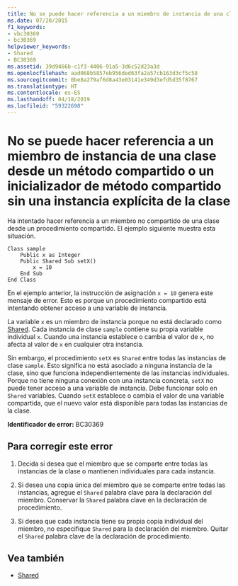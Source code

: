 ```yaml
---
title: No se puede hacer referencia a un miembro de instancia de una clase desde un método compartido o un inicializador de método compartido sin una instancia explícita de la clase
ms.date: 07/20/2015
f1_keywords:
- vbc30369
- bc30369
helpviewer_keywords:
- Shared
- BC30369
ms.assetid: 39d9466b-c1f3-4406-91a5-3d6c52d23a3d
ms.openlocfilehash: aad068b5857eb956ded63fa2a57cb163d3cf5c58
ms.sourcegitcommit: 0be8a279af6d8a43e03141e349d3efd5d35f8767
ms.translationtype: HT
ms.contentlocale: es-ES
ms.lasthandoff: 04/18/2019
ms.locfileid: "59322698"
---
```

# <a name="cannot-refer-to-an-instance-member-of-a-class-from-within-a-shared-method-or-shared-member-initializer-without-an-explicit-instance-of-the-class"></a>No se puede hacer referencia a un miembro de instancia de una clase desde un método compartido o un inicializador de método compartido sin una instancia explícita de la clase
Ha intentado hacer referencia a un miembro no compartido de una clase desde un procedimiento compartido. El ejemplo siguiente muestra esta situación.  
  
```  
Class sample  
    Public x as Integer  
    Public Shared Sub setX()  
        x = 10  
    End Sub  
End Class  
```  
  
 En el ejemplo anterior, la instrucción de asignación `x = 10` genera este mensaje de error. Esto es porque un procedimiento compartido está intentando obtener acceso a una variable de instancia.  
  
 La variable `x` es un miembro de instancia porque no está declarado como [Shared](../../../visual-basic/language-reference/modifiers/shared.md). Cada instancia de clase `sample` contiene su propia variable individual `x`. Cuando una instancia establece o cambia el valor de `x`, no afecta al valor de `x` en cualquier otra instancia.  
  
 Sin embargo, el procedimiento `setX` es `Shared` entre todas las instancias de clase `sample`. Esto significa no está asociado a ninguna instancia de la clase, sino que funciona independientemente de las instancias individuales. Porque no tiene ninguna conexión con una instancia concreta, `setX` no puede tener acceso a una variable de instancia. Debe funcionar solo en `Shared` variables. Cuando `setX` establece o cambia el valor de una variable compartida, que el nuevo valor está disponible para todas las instancias de la clase.  
  
 **Identificador de error:** BC30369  
  
## <a name="to-correct-this-error"></a>Para corregir este error  
  
1. Decida si desea que el miembro que se comparte entre todas las instancias de la clase o mantienen individuales para cada instancia.  
  
2. Si desea una copia única del miembro que se comparte entre todas las instancias, agregue el `Shared` palabra clave para la declaración del miembro. Conservar la `Shared` palabra clave en la declaración de procedimiento.  
  
3. Si desea que cada instancia tiene su propia copia individual del miembro, no especifique `Shared` para la declaración del miembro. Quitar el `Shared` palabra clave de la declaración de procedimiento.  
  
## <a name="see-also"></a>Vea también

- [Shared](../../../visual-basic/language-reference/modifiers/shared.md)
